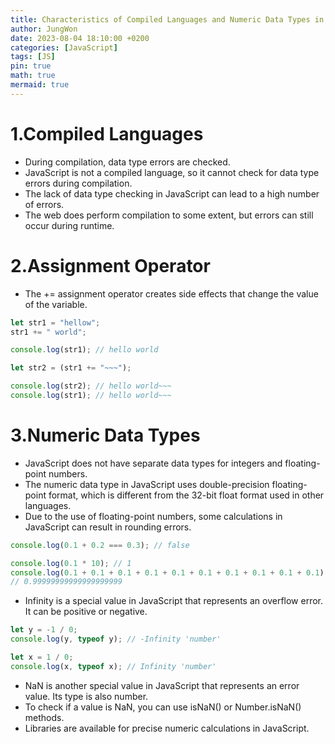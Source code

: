 ```yaml
---
title: Characteristics of Compiled Languages and Numeric Data Types in JavaScript
author: JungWon
date: 2023-08-04 18:10:00 +0200
categories: [JavaScript]
tags: [JS]
pin: true
math: true
mermaid: true
---
```


# 1.Compiled Languages

- During compilation, data type errors are checked.
- JavaScript is not a compiled language, so it cannot check for data type errors during compilation.
- The lack of data type checking in JavaScript can lead to a high number of errors.
- The web does perform compilation to some extent, but errors can still occur during runtime.

# 2.Assignment Operator

- The += assignment operator creates side effects that change the value of the variable.

```javascript
let str1 = "hellow";
str1 += " world";

console.log(str1); // hello world

let str2 = (str1 += "~~~");

console.log(str2); // hello world~~~
console.log(str1); // hello world~~~
```

# 3.Numeric Data Types

- JavaScript does not have separate data types for integers and floating-point numbers.
- The numeric data type in JavaScript uses double-precision floating-point format, which is different from the 32-bit float format used in other languages.
- Due to the use of floating-point numbers, some calculations in JavaScript can result in rounding errors.

```javascript
console.log(0.1 + 0.2 === 0.3); // false

console.log(0.1 * 10); // 1
console.log(0.1 + 0.1 + 0.1 + 0.1 + 0.1 + 0.1 + 0.1 + 0.1 + 0.1 + 0.1);
// 0.99999999999999999999
```

- Infinity is a special value in JavaScript that represents an overflow error. It can be positive or negative.

```javascript
let y = -1 / 0;
console.log(y, typeof y); // -Infinity 'number'

let x = 1 / 0;
console.log(x, typeof x); // Infinity 'number'
```

- NaN is another special value in JavaScript that represents an error value. Its type is also number.
- To check if a value is NaN, you can use isNaN() or Number.isNaN() methods.
- Libraries are available for precise numeric calculations in JavaScript.

